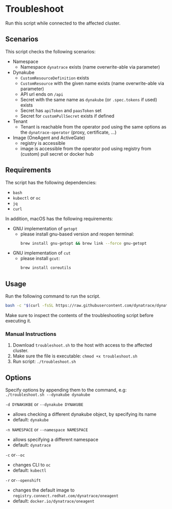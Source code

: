 # Troubleshoot

Run this script while connected to the affected cluster.

## Scenarios

This script checks the following scenarios:

- Namespace
  - Namespace `dynatrace` exists (name overwrite-able via parameter)
- Dynakube
  - `CustomResourceDefinition` exists
  - `CustomResource` with the given name exists (name overwrite-able via parameter)
  - API url ends on `/api`
  - Secret with the same name as `dynakube` (or `.spec.tokens` if used) exists
  - Secret has `apiToken` and `paasToken` set
  - Secret for `customPullSecret` exists if defined
- Tenant
  - Tenant is reachable from the operator pod using the same options as the `dynatrace-operator` (proxy, certificate, ...)
- Image (OneAgent and ActiveGate)
  - registry is accessible
  - image is accessible from the operator pod using registry from (custom) pull secret or docker hub
  
## Requirements

The script has the following dependencies:
- `bash`
- `kubectl` or `oc`
- `jq`
- `curl`

In addition, macOS has the following requirements:
- GNU implementation of `getopt`
  - please install gnu-based version and reopen terminal:
    ```bash
    brew install gnu-getopt && brew link --force gnu-getopt
    ```
- GNU implementation of `cut`
  - please install `gcut`: 
    ```bash
    brew install coreutils
    ```

## Usage

Run the following command to run the script.

```bash
bash -c "$(curl -fsSL https://raw.githubusercontent.com/dynatrace/dynatrace-operator/master/troubleshoot/troubleshoot.sh)"
```

Make sure to inspect the contents of the troubleshooting script before executing it.

### Manual Instructions

1. Download `troubleshoot.sh` to the host with access to the affected cluster.
1. Make sure the file is executable: `chmod +x troubleshoot.sh`
1. Run script: `./troubleshoot.sh`

## Options

Specify options by appending them to the command, e.g: `./troubleshoot.sh --dynakube dynakube`

`-d DYNAKUKBE` or `--dynakube DYNAKUBE`
- allows checking a different dynakube object, by specifying its name
- default: `dynakube`

`-n NAMESPACE` or `--namespace NAMESPACE`
- allows specifying a different namespace
- default: `dynatrace`

`-c` or`--oc`
- changes CLI to `oc`
- default: `kubectl`

`-r` or`--openshift`
- changes the default image to `registry.connect.redhat.com/dynatrace/oneagent`
- default: `docker.io/dynatrace/oneagent`
